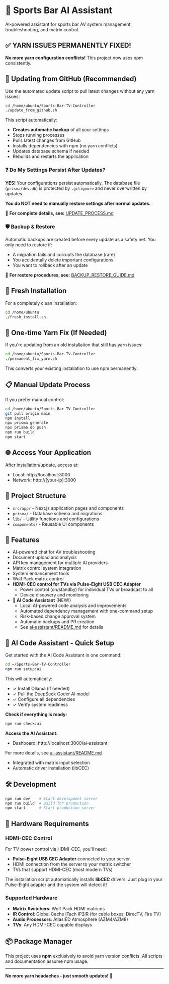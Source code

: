# 🏈 Sports Bar AI Assistant

AI-powered assistant for sports bar AV system management, troubleshooting, and matrix control.

## ✅ **YARN ISSUES PERMANENTLY FIXED!**

**No more yarn configuration conflicts!** This project now uses npm consistently.

## 🔄 **Updating from GitHub (Recommended)**

Use the automated update script to pull latest changes without any yarn issues:

```bash
cd /home/ubuntu/Sports-Bar-TV-Controller
./update_from_github.sh
```

This script automatically:
- **Creates automatic backup** of all your settings
- Stops running processes
- Pulls latest changes from GitHub  
- Installs dependencies with npm (no yarn conflicts)
- Updates database schema if needed
- Rebuilds and restarts the application

### ❓ Do My Settings Persist After Updates?

**YES!** Your configurations persist automatically. The database file (`prisma/dev.db`) is protected by `.gitignore` and never overwritten by updates.

**You do NOT need to manually restore settings after normal updates.**

📖 **For complete details, see:** [UPDATE_PROCESS.md](./UPDATE_PROCESS.md)

### 🛡️ Backup & Restore

Automatic backups are created before every update as a safety net. You only need to restore if:
- A migration fails and corrupts the database (rare)
- You accidentally delete important configurations
- You want to rollback after an update

📖 **For restore procedures, see:** [BACKUP_RESTORE_GUIDE.md](./BACKUP_RESTORE_GUIDE.md)

## 🚀 **Fresh Installation**

For a completely clean installation:

```bash
cd /home/ubuntu
./fresh_install.sh
```

## 🔧 **One-time Yarn Fix (If Needed)**

If you're updating from an old installation that still has yarn issues:

```bash
cd /home/ubuntu/Sports-Bar-TV-Controller
./permanent_fix_yarn.sh
```

This converts your existing installation to use npm permanently.

## 📋 **Manual Update Process**

If you prefer manual control:

```bash
cd /home/ubuntu/Sports-Bar-TV-Controller
git pull origin main
npm install
npx prisma generate
npx prisma db push
npm run build
npm start
```

## 🌐 **Access Your Application**

After installation/update, access at:
- Local: http://localhost:3000
- Network: http://[your-ip]:3000

## 📁 **Project Structure**

- `src/app/` - Next.js application pages and components
- `prisma/` - Database schema and migrations
- `lib/` - Utility functions and configurations
- `components/` - Reusable UI components

## 🔑 **Features**

- AI-powered chat for AV troubleshooting
- Document upload and analysis
- API key management for multiple AI providers
- Matrix control system integration
- System enhancement tools
- Wolf Pack matrix control
- **HDMI-CEC control for TVs via Pulse-Eight USB CEC Adapter**
  - Power control (on/standby) for individual TVs or broadcast to all
  - Device discovery and monitoring
- **🤖 AI Code Assistant** (NEW!)
  - Local AI-powered code analysis and improvements
  - Automated dependency management with one-command setup
  - Risk-based change approval system
  - Automatic backups and PR creation
  - See [ai-assistant/README.md](./ai-assistant/README.md) for details

## 🤖 **AI Code Assistant - Quick Setup**

Get started with the AI Code Assistant in one command:

```bash
cd ~/Sports-Bar-TV-Controller
npm run setup:ai
```

This will automatically:
- ✓ Install Ollama (if needed)
- ✓ Pull the DeepSeek Coder AI model
- ✓ Configure all dependencies
- ✓ Verify system readiness

**Check if everything is ready:**
```bash
npm run check:ai
```

**Access the AI Assistant:**
- Dashboard: http://localhost:3000/ai-assistant

For more details, see [ai-assistant/README.md](./ai-assistant/README.md)
  - Integrated with matrix input selection
  - Automatic driver installation (libCEC)

## 🛠️ **Development**

```bash
npm run dev    # Start development server
npm run build  # Build for production
npm start      # Start production server
```

## 🔌 **Hardware Requirements**

### HDMI-CEC Control
For TV power control via HDMI-CEC, you'll need:
- **Pulse-Eight USB CEC Adapter** connected to your server
- HDMI connection from the server to your matrix switcher
- TVs that support HDMI-CEC (most modern TVs)

The installation script automatically installs **libCEC** drivers. Just plug in your Pulse-Eight adapter and the system will detect it!

### Supported Hardware
- **Matrix Switchers**: Wolf Pack HDMI matrices
- **IR Control**: Global Cache iTach IP2IR (for cable boxes, DirecTV, Fire TV)
- **Audio Processors**: AtlasIED Atmosphere (AZM4/AZM8)
- **TVs**: Any HDMI-CEC capable displays

## 📦 **Package Manager**

This project uses **npm** exclusively to avoid yarn version conflicts. All scripts and documentation assume npm usage.

---

**No more yarn headaches - just smooth updates!** 🎉
